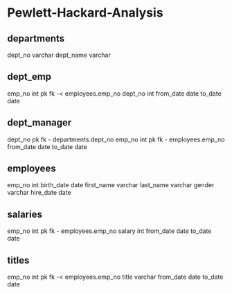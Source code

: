 # Pewlett-Hackard-Analysis

departments
-
dept_no varchar
dept_name varchar

dept_emp
-
emp_no int pk fk -< employees.emp_no
dept_no int
from_date date
to_date date

dept_manager
-
dept_no pk fk - departments.dept_no
emp_no int pk fk - employees.emp_no
from_date date
to_date date

employees
-
emp_no int
birth_date date
first_name varchar
last_name varchar
gender varchar
hire_date date

salaries
-
emp_no int pk fk - employees.emp_no
salary int
from_date date
to_date date

titles
-
emp_no int pk fk -< employees.emp_no
title varchar
from_date date
to_date date
